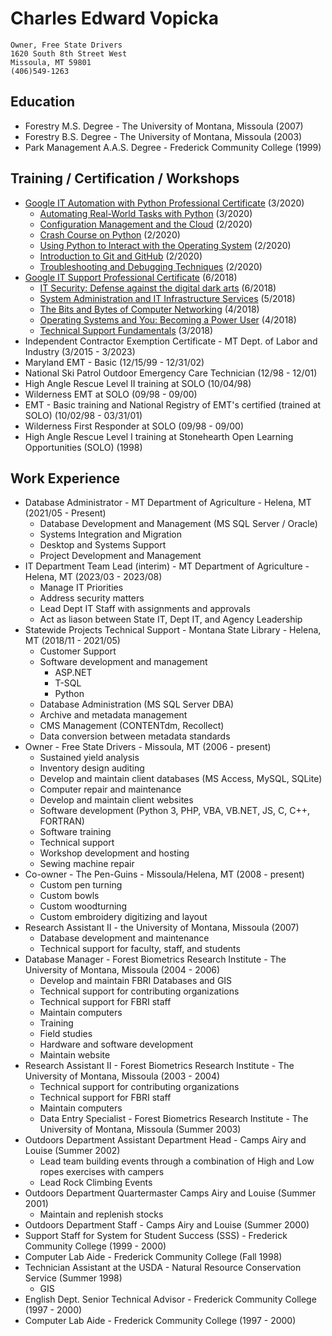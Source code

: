 # Charles Edward Vopicka

    Owner, Free State Drivers
    1620 South 8th Street West
    Missoula, MT 59801
    (406)549-1263

## Education

- Forestry M.S. Degree - The University of Montana, Missoula (2007)
- Forestry B.S. Degree - The University of Montana, Missoula (2003)
- Park Management A.A.S. Degree - Frederick Community College (1999)

## Training / Certification / Workshops

- [Google IT Automation with Python Professional Certificate](https://www.coursera.org/account/accomplishments/specialization/S759NB2TEURR) (3/2020)
  - [Automating Real-World Tasks with Python](https://www.coursera.org/account/accomplishments/verify/Y4U7DQVLN87C) (3/2020)
  - [Configuration Management and the Cloud](https://www.coursera.org/account/accomplishments/verify/35KE42UJ6A3C) (2/2020)
  - [Crash Course on Python](https://www.coursera.org/account/accomplishments/verify/HNZT96TGTPMR) (2/2020)
  - [Using Python to Interact with the Operating System](https://www.coursera.org/account/accomplishments/verify/8DC2MPANYGA9) (2/2020)
  - [Introduction to Git and GitHub](https://www.coursera.org/account/accomplishments/verify/SW72BNWDVX4D) (2/2020)
  - [Troubleshooting and Debugging Techniques](https://www.coursera.org/account/accomplishments/verify/DG933HT8SL7C) (2/2020)
- [Google IT Support Professional Certificate](https://www.coursera.org/account/accomplishments/specialization/ZML9M3BFQWBU) (6/2018)
  - [IT Security: Defense against the digital dark arts](https://www.coursera.org/account/accomplishments/verify/5VBU94FRBMAE) (6/2018)
  - [System Administration and IT Infrastructure Services](https://www.coursera.org/account/accomplishments/verify/V59RFC5YQSZL) (5/2018)
  - [The Bits and Bytes of Computer Networking](https://www.coursera.org/account/accomplishments/verify/2Q2NAHWEH6A3) (4/2018)
  - [Operating Systems and You: Becoming a Power User](https://www.coursera.org/account/accomplishments/verify/4LVY2NKB4FAA) (4/2018)
  - [Technical Support Fundamentals](https://www.coursera.org/account/accomplishments/verify/938C99Z8H94C) (3/2018)
- Independent Contractor Exemption Certificate - MT Dept. of Labor and Industry (3/2015 - 3/2023)
- Maryland EMT - Basic (12/15/99 - 12/31/02)
- National Ski Patrol Outdoor Emergency Care Technician (12/98 - 12/01)
- High Angle Rescue Level II training at SOLO (10/04/98)
- Wilderness EMT at SOLO (09/98 - 09/00)
- EMT - Basic training and National Registry of EMT's certified (trained at SOLO) (10/02/98 - 03/31/01)
- Wilderness First Responder at SOLO (09/98 - 09/00)
- High Angle Rescue Level I training at Stonehearth Open Learning Opportunities (SOLO) (1998)

## Work Experience

- Database Administrator - MT Department of Agriculture - Helena, MT (2021/05 - Present)
  - Database Development and Management (MS SQL Server / Oracle)
  - Systems Integration and Migration
  - Desktop and Systems Support
  - Project Development and Management
- IT Department Team Lead (interim) - MT Department of Agriculture - Helena, MT (2023/03 - 2023/08)
  - Manage IT Priorities
  - Address security matters
  - Lead Dept IT Staff with assignments and approvals
  - Act as liason between State IT, Dept IT, and Agency Leadership
- Statewide Projects Technical Support - Montana State Library - Helena, MT (2018/11 - 2021/05)
  - Customer Support
  - Software development and management
    - ASP.NET
    - T-SQL
    - Python
  - Database Administration (MS SQL Server DBA)
  - Archive and metadata management
  - CMS Management (CONTENTdm, Recollect)
  - Data conversion between metadata standards
- Owner - Free State Drivers - Missoula, MT (2006 - present)
  - Sustained yield analysis
  - Inventory design auditing
  - Develop and maintain client databases (MS Access, MySQL, SQLite)
  - Computer repair and maintenance
  - Develop and maintain client websites
  - Software development (Python 3, PHP, VBA, VB.NET, JS, C, C++, FORTRAN)
  - Software training
  - Technical support
  - Workshop development and hosting
  - Sewing machine repair
- Co-owner - The Pen-Guins - Missoula/Helena, MT (2008 - present)
  - Custom pen turning
  - Custom bowls
  - Custom woodturning
  - Custom embroidery digitizing and layout
- Research Assistant II - the University of Montana, Missoula (2007)
  - Database development and maintenance
  - Technical support for faculty, staff, and students
- Database Manager - Forest Biometrics Research Institute - The University of Montana, Missoula (2004 - 2006)
  - Develop and maintain FBRI Databases and GIS
  - Technical support for contributing organizations
  - Technical support for FBRI staff
  - Maintain computers
  - Training
  - Field studies
  - Hardware and software development
  - Maintain website
- Research Assistant II - Forest Biometrics Research Institute - The University of Montana, Missoula (2003 - 2004)
  - Technical support for contributing organizations
  - Technical support for FBRI staff
  - Maintain computers
  - Data Entry Specialist - Forest Biometrics Research Institute - The University of Montana, Missoula (Summer 2003)
- Outdoors Department Assistant Department Head - Camps Airy and Louise (Summer 2002)
  - Lead team building events through a combination of High and Low ropes exercises with campers
  - Lead Rock Climbing Events
- Outdoors Department Quartermaster Camps Airy and Louise (Summer 2001)
  - Maintain and replenish stocks
- Outdoors Department Staff - Camps Airy and Louise (Summer 2000)
- Support Staff for System for Student Success (SSS) - Frederick Community College (1999 - 2000)
- Computer Lab Aide - Frederick Community College (Fall 1998)
- Technician Assistant at the USDA - Natural Resource Conservation Service (Summer 1998)
  - GIS
- English Dept. Senior Technical Advisor - Frederick Community College (1997 - 2000)
- Computer Lab Aide - Frederick Community College (1997 - 2000)
